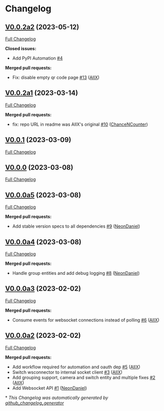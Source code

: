 # Changelog

## [V0.0.2a2](https://github.com/OpenVoiceOS/ovos-PHAL-plugin-homeassistant/tree/V0.0.2a2) (2023-05-12)

[Full Changelog](https://github.com/OpenVoiceOS/ovos-PHAL-plugin-homeassistant/compare/V0.0.2a1...V0.0.2a2)

**Closed issues:**

- Add PyPI Automation [\#4](https://github.com/OpenVoiceOS/ovos-PHAL-plugin-homeassistant/issues/4)

**Merged pull requests:**

- Fix: disable empty qr code page [\#13](https://github.com/OpenVoiceOS/ovos-PHAL-plugin-homeassistant/pull/13) ([AIIX](https://github.com/AIIX))

## [V0.0.2a1](https://github.com/OpenVoiceOS/ovos-PHAL-plugin-homeassistant/tree/V0.0.2a1) (2023-03-14)

[Full Changelog](https://github.com/OpenVoiceOS/ovos-PHAL-plugin-homeassistant/compare/V0.0.1...V0.0.2a1)

**Merged pull requests:**

- fix: repo URL in readme was AIIX's original [\#10](https://github.com/OpenVoiceOS/ovos-PHAL-plugin-homeassistant/pull/10) ([ChanceNCounter](https://github.com/ChanceNCounter))

## [V0.0.1](https://github.com/OpenVoiceOS/ovos-PHAL-plugin-homeassistant/tree/V0.0.1) (2023-03-09)

[Full Changelog](https://github.com/OpenVoiceOS/ovos-PHAL-plugin-homeassistant/compare/V0.0.0...V0.0.1)

## [V0.0.0](https://github.com/OpenVoiceOS/ovos-PHAL-plugin-homeassistant/tree/V0.0.0) (2023-03-08)

[Full Changelog](https://github.com/OpenVoiceOS/ovos-PHAL-plugin-homeassistant/compare/V0.0.0a5...V0.0.0)

## [V0.0.0a5](https://github.com/OpenVoiceOS/ovos-PHAL-plugin-homeassistant/tree/V0.0.0a5) (2023-03-08)

[Full Changelog](https://github.com/OpenVoiceOS/ovos-PHAL-plugin-homeassistant/compare/V0.0.0a4...V0.0.0a5)

**Merged pull requests:**

- Add stable version specs to all dependencies [\#9](https://github.com/OpenVoiceOS/ovos-PHAL-plugin-homeassistant/pull/9) ([NeonDaniel](https://github.com/NeonDaniel))

## [V0.0.0a4](https://github.com/OpenVoiceOS/ovos-PHAL-plugin-homeassistant/tree/V0.0.0a4) (2023-03-08)

[Full Changelog](https://github.com/OpenVoiceOS/ovos-PHAL-plugin-homeassistant/compare/V0.0.0a3...V0.0.0a4)

**Merged pull requests:**

- Handle group entities and add debug logging [\#8](https://github.com/OpenVoiceOS/ovos-PHAL-plugin-homeassistant/pull/8) ([NeonDaniel](https://github.com/NeonDaniel))

## [V0.0.0a3](https://github.com/OpenVoiceOS/ovos-PHAL-plugin-homeassistant/tree/V0.0.0a3) (2023-02-02)

[Full Changelog](https://github.com/OpenVoiceOS/ovos-PHAL-plugin-homeassistant/compare/V0.0.0a2...V0.0.0a3)

**Merged pull requests:**

- Consume events for websocket connections instead of polling [\#6](https://github.com/OpenVoiceOS/ovos-PHAL-plugin-homeassistant/pull/6) ([AIIX](https://github.com/AIIX))

## [V0.0.0a2](https://github.com/OpenVoiceOS/ovos-PHAL-plugin-homeassistant/tree/V0.0.0a2) (2023-02-02)

[Full Changelog](https://github.com/OpenVoiceOS/ovos-PHAL-plugin-homeassistant/compare/f92d2168b7053c3a58430237bfb9d9a4dcb0ae67...V0.0.0a2)

**Merged pull requests:**

- Add workflow required for automation and oauth dep [\#5](https://github.com/OpenVoiceOS/ovos-PHAL-plugin-homeassistant/pull/5) ([AIIX](https://github.com/AIIX))
- Switch wsconnector to internal socket client [\#3](https://github.com/OpenVoiceOS/ovos-PHAL-plugin-homeassistant/pull/3) ([AIIX](https://github.com/AIIX))
- Add grouping support, camera and switch entity and multiple fixes [\#2](https://github.com/OpenVoiceOS/ovos-PHAL-plugin-homeassistant/pull/2) ([AIIX](https://github.com/AIIX))
- Add Websocket API [\#1](https://github.com/OpenVoiceOS/ovos-PHAL-plugin-homeassistant/pull/1) ([NeonDaniel](https://github.com/NeonDaniel))



\* *This Changelog was automatically generated by [github_changelog_generator](https://github.com/github-changelog-generator/github-changelog-generator)*
